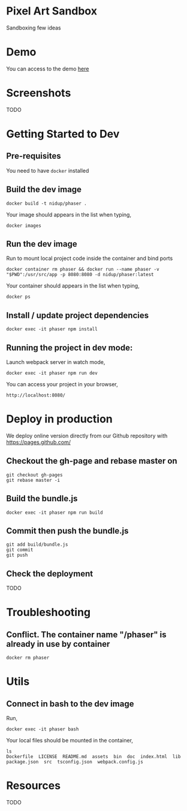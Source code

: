 # Pixel Art Sandbox

Sandboxing few ideas

# Demo

You can access to the demo [here](https://nidup.github.io/pixelart-sandbox/)

# Screenshots

TODO

# Getting Started to Dev

## Pre-requisites

You need to have `docker` installed

## Build the dev image

```
docker build -t nidup/phaser .
```

Your image should appears in the list when typing,
```
docker images
```

## Run the dev image

Run to mount local project code inside the container and bind ports
```
docker container rm phaser && docker run --name phaser -v "$PWD":/usr/src/app -p 8080:8080 -d nidup/phaser:latest
```

Your container should appears in the list when typing,
```
docker ps
```

## Install / update project dependencies

```
docker exec -it phaser npm install
```

## Running the project in dev mode:

Launch webpack server in watch mode,
```
docker exec -it phaser npm run dev
```

You can access your project in your browser,
```
http://localhost:8080/
```

# Deploy in production

We deploy online version directly from our Github repository with https://pages.github.com/

## Checkout the gh-page and rebase master on

```
git checkout gh-pages
git rebase master -i
```

## Build the bundle.js

```
docker exec -it phaser npm run build
```

## Commit then push the bundle.js

```
git add build/bundle.js
git commit
git push
```

## Check the deployment

TODO

# Troubleshooting

## Conflict. The container name "/phaser" is already in use by container

```
docker rm phaser
```

# Utils

## Connect in bash to the dev image

Run,
```
docker exec -it phaser bash
```

Your local files should be mounted in the container,
```
ls
Dockerfile  LICENSE  README.md	assets	bin  doc  index.html  lib  package.json  src  tsconfig.json  webpack.config.js
```

# Resources

TODO
